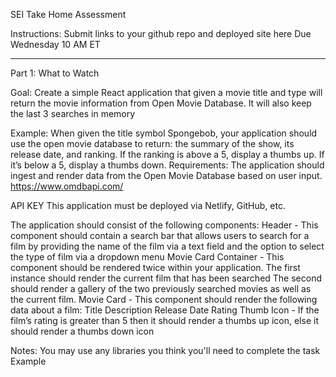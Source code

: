 SEI Take Home Assessment

Instructions: 
Submit links to your github repo and deployed site here
Due Wednesday 10 AM ET

___________________________________________________________________________

Part 1: What to Watch

Goal: Create a simple React application that given a movie title and type will return the movie information from Open Movie Database. It will also keep the last 3 searches in memory

Example: When given the title symbol Spongebob, your application should use the open movie database to return: the summary of the show, its release date, and ranking. If the ranking is above a 5, display a thumbs up. If it’s below a 5, display a thumbs down.
Requirements: 
The application should ingest and render data from the Open Movie Database based on user input.
https://www.omdbapi.com/ 

API KEY
This application must be deployed via Netlify, GitHub, etc.

The application should consist of the following components:
Header - This component should contain a search bar that allows users to search for a film by providing the name of the film via a text field and the option to select the type of film via a dropdown menu
Movie Card Container - This component should be rendered twice within your application.
The first instance should render the current film that has been searched
The second should render a gallery of the two previously searched movies as well as the current film.
Movie Card - This component should render the following data about a film:
Title
Description
Release Date
Rating
Thumb Icon - If the film’s rating is greater than 5 then it should render a thumbs up icon, else it should render a thumbs down icon

Notes:
You may use any libraries you think you'll need to complete the task
Example


